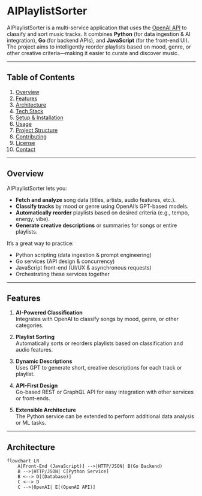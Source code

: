 # AIPlaylistSorter

AIPlaylistSorter is a multi-service application that uses the [OpenAI API](https://platform.openai.com/) to classify and sort music tracks. It combines **Python** (for data ingestion & AI integration), **Go** (for backend APIs), and **JavaScript** (for the front-end UI). The project aims to intelligently reorder playlists based on mood, genre, or other creative criteria—making it easier to curate and discover music.

---

## Table of Contents

1. [Overview](#overview)  
2. [Features](#features)  
3. [Architecture](#architecture)  
4. [Tech Stack](#tech-stack)  
5. [Setup & Installation](#setup--installation)  
6. [Usage](#usage)  
7. [Project Structure](#project-structure)  
8. [Contributing](#contributing)  
9. [License](#license)  
10. [Contact](#contact)

---

## Overview

AIPlaylistSorter lets you:

- **Fetch and analyze** song data (titles, artists, audio features, etc.).  
- **Classify tracks** by mood or genre using OpenAI’s GPT-based models.  
- **Automatically reorder** playlists based on desired criteria (e.g., tempo, energy, vibe).  
- **Generate creative descriptions** or summaries for songs or entire playlists.

It’s a great way to practice:

- Python scripting (data ingestion & prompt engineering)
- Go services (API design & concurrency)
- JavaScript front-end (UI/UX & asynchronous requests)
- Orchestrating these services together

---

## Features

1. **AI-Powered Classification**  
   Integrates with OpenAI to classify songs by mood, genre, or other categories.

2. **Playlist Sorting**  
   Automatically sorts or reorders playlists based on classification and audio features.

3. **Dynamic Descriptions**  
   Uses GPT to generate short, creative descriptions for each track or playlist.

4. **API-First Design**  
   Go-based REST or GraphQL API for easy integration with other services or front-ends.

5. **Extensible Architecture**  
   The Python service can be extended to perform additional data analysis or ML tasks.

---

## Architecture

```mermaid
flowchart LR
    A[Front-End (JavaScript)] -->|HTTP/JSON| B(Go Backend)
    B -->|HTTP/JSON| C[Python Service]
    B <--> D[(Database)]
    C <--> D
    C -->|OpenAI| E[(OpenAI API)]
